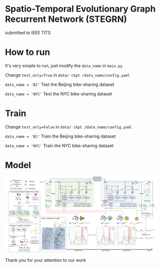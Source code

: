 # Spatio-Temporal Evolutionary Graph Recurrent Network (STEGRN)
submitted to IEEE TITS

# How to run
It's very simple to run, just modify the `data_name` in `main.py`

Change `test_only=True` in `data/ ckpt /data_name/config.yaml`

`data_name = 'BJ'` Test the Beijing bike-sharing dataset

`data_name = 'NYC'` Test the NYC bike-sharing dataset

# Train

Change `test_only=False` in `data/ ckpt /data_name/config.yaml`

`data_name = 'BJ'` Train the Beijing bike-sharing dataset

`data_name = 'NYC'` Train the NYC bike-sharing dataset

# Model
![](fig/Fig2.png)



Thank you for your attention to our work